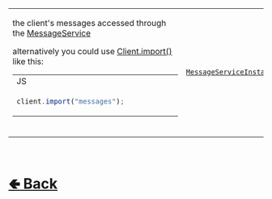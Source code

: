 <table>
<tr><td>

the client's messages accessed through the [MessageService](https://github.com/shysolocup/noscord.js/wiki/MessageService) 

alternatively you could use [Client.import()](https://github.com/shysolocup/noscord.js/wiki/Client.import()) like this:
<table>

<tr><td> JS </td></tr>
<tr><td>

```js
client.import("messages");            
```


</tr></td>
</table>
<br>

</td><td> 

[`MessageServiceInstance`](https://github.com/shysolocup/noscord.js/wiki/MessageService)

</td><td>

- [src / Client / index.js](https://github.com/shysolocup/noscord.js/blob/main/src/Client/index.js)
- [src / Services / MessageService](https://github.com/shysolocup/noscord.js/tree/main/src/Services/MessageService)

</td></tr>

</table>

<br> <h1> [🢀 Back](https://github.com/shysolocup/noscord.js/wiki/Client-Elements) </h1>
